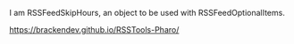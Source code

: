 I am RSSFeedSkipHours, an object to be used with RSSFeedOptionalItems.

<https://brackendev.github.io/RSSTools-Pharo/>
